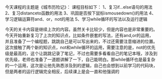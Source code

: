 今天课程的主题是《城市历险记》：
课程目标如下：
1、复习if...else语句的用法
2、复习distanceto函数的用法
3、巩固是否按下鼠标ismousedown()的用法
4、学习逻辑运算符and、or，not的用法
5、学习while循环的写法以及运行逻辑

今天的关卡内容是继续上次的内容。虽然关卡比较少，但是内容也是非常重要的。今天开始重新复习了上次的知识点，比如条件嵌套的写法，还有and,or的运用，并且准备了一个编程题，跳跳自己是可以写出来的，不过还需要注意缩进的位置。这次接触了两个新的知识点，not和while循环的运用，需要注意的是，not的优先级是最高的，这个让跳跳记录了笔记，不过也需要多看看自己的笔记本哦，涉及到优先级，老师也准备了一道题讲解了一下，自己能明白。那while循环也是最复杂的一个运用，这次是让他先熟悉涉及到的逻辑，自己也会想到以前学习的代码块，但是两者的运行逻辑完全相反，后续课上是会一直和他强调的
